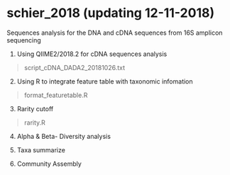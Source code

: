 # schier_2018 (updating 12-11-2018)
Sequences analysis for the DNA and cDNA sequences from 16S amplicon sequencing 

1. Using QIIME2/2018.2 for cDNA sequences analysis
> script_cDNA_DADA2_20181026.txt
	 
2. Using R to integrate feature table with taxonomic infomation
> format_featuretable.R

3. Rarity cutoff
> rarity.R

4. Alpha & Beta- Diversity analysis

5. Taxa summarize

6. Community Assembly
